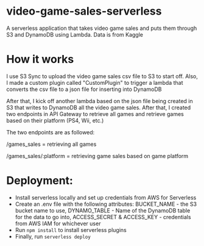 # video-game-sales-serverless
A serverless application that takes video game sales and puts them through S3 and DynamoDB using Lambda. Data is from Kaggle

# How it works

I use S3 Sync to upload the video game sales csv file to S3 to start off. Also, I made a custom plugin called "CustomPlugin" to trigger a lambda that converts the csv file to a json file for inserting into DynamoDB

After that, I kick off another lambda based on the json file being created in S3 that writes to DynamoDB all the video game sales. After that, I created two endpoints in API Gateway to retrieve all games and retrieve games based on their platform
(PS4, Wii, etc.)

The two endpoints are as followed:

/games_sales = retrieving all games

/games_sales/:platform = retrieving game sales based on game platform

# Deployment:

  - Install serverless locally and set up credentials from AWS for Serverless
  - Create an .env file with the following attributes: BUCKET_NAME - the S3 bucket name to use, DYNAMO_TABLE - Name of the DynamoDB table for the data to go into, ACCESS_SECRET & ACCESS_KEY - credentials from AWS IAM for whichever user
  - Run `npm install` to install serverless plugins
  - Finally, run `serverless deploy`

   
